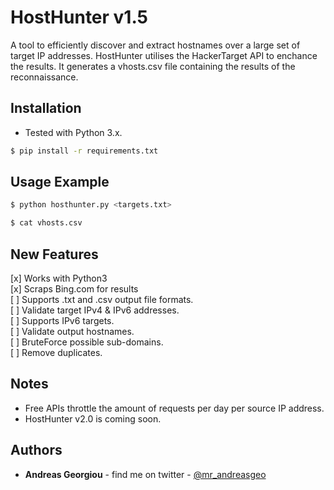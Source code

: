 HostHunter v1.5
======

A tool to efficiently discover and extract hostnames over a large set of target IP addresses. HostHunter utilises the HackerTarget API to enchance the results. It generates a vhosts.csv file containing the results of the reconnaissance.


## Installation

* Tested with Python 3.x.

```bash
$ pip install -r requirements.txt
```


## Usage Example

```bash
$ python hosthunter.py <targets.txt>
```

```bash
$ cat vhosts.csv
```

## New Features
[x] Works with Python3  
[x] Scraps Bing.com for results  
[ ] Supports .txt and .csv output file formats.  
[ ] Validate target IPv4 & IPv6 addresses.  
[ ] Supports IPv6 targets.  
[ ] Validate output hostnames.  
[ ] BruteForce possible sub-domains.  
[ ] Remove duplicates.  

## Notes

* Free APIs throttle the amount of requests per day per source IP address.
* HostHunter v2.0 is coming soon.


## Authors
* **Andreas Georgiou** - find me on twitter - [@mr_andreasgeo](https://twitter.com/Mr_AndreasGeo)

